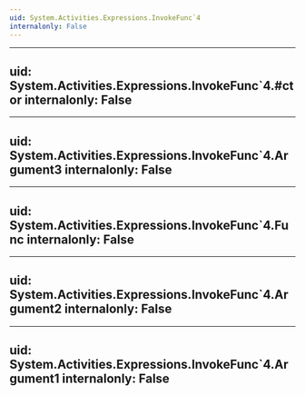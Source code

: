 ```yaml
---
uid: System.Activities.Expressions.InvokeFunc`4
internalonly: False
---
```


---
uid: System.Activities.Expressions.InvokeFunc`4.#ctor
internalonly: False
---

---
uid: System.Activities.Expressions.InvokeFunc`4.Argument3
internalonly: False
---

---
uid: System.Activities.Expressions.InvokeFunc`4.Func
internalonly: False
---

---
uid: System.Activities.Expressions.InvokeFunc`4.Argument2
internalonly: False
---

---
uid: System.Activities.Expressions.InvokeFunc`4.Argument1
internalonly: False
---

